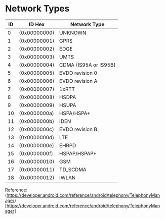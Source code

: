 # Network Types

| ID 	| ID Hex       	| Network Type          	|
|----	|--------------	|-----------------------	|
| 0  	| (0x00000000) 	| UNKNOWN               	|
| 1  	| (0x00000001) 	| GPRS                  	|
| 2  	| (0x00000002) 	| EDGE                  	|
| 3  	| (0x00000003) 	| UMTS                  	|
| 4  	| (0x00000004) 	| CDMA (IS95A or IS95B) 	|
| 5  	| (0x00000005) 	| EVDO revision 0       	|
| 6  	| (0x00000006) 	| EVDO revision A       	|
| 7  	| (0x00000007) 	| 1xRTT                 	|
| 8  	| (0x00000008) 	| HSDPA                 	|
| 9  	| (0x00000009) 	| HSUPA                 	|
| 10 	| (0x0000000a) 	| HSPA/HSPA+            	|
| 11 	| (0x0000000b) 	| IDEN                  	|
| 12 	| (0x0000000c) 	| EVDO revision B       	|
| 13 	| (0x0000000d) 	| LTE                   	|
| 14 	| (0x0000000e) 	| EHRPD                 	|
| 15 	| (0x0000000f) 	| HSPAP/HSPAP+          	|
| 16 	| (0x00000010) 	| GSM                   	|
| 17 	| (0x00000011) 	| TD_SCDMA              	|
| 18 	| (0x00000012) 	| IWLAN                 	|

Reference:
(https://developer.android.com/reference/android/telephony/TelephonyManager)[https://developer.android.com/reference/android/telephony/TelephonyManager]
